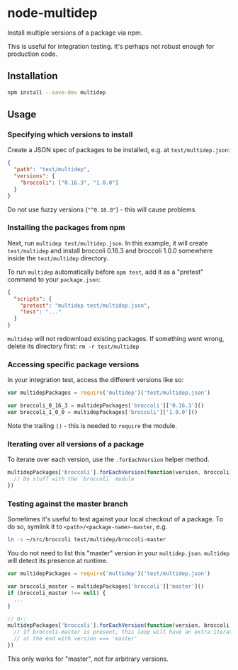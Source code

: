 # node-multidep

Install multiple versions of a package via npm.

This is useful for integration testing. It's perhaps not robust enough for
production code.

## Installation

```bash
npm install --save-dev multidep
```

## Usage

### Specifying which versions to install

Create a JSON spec of packages to be installed, e.g. at `test/multidep.json`:

```json
{
  "path": "test/multidep",
  "versions": {
    "broccoli": ["0.16.3", "1.0.0"]
  }
}
```

Do not use fuzzy versions (`"^0.16.0"`) - this will cause problems.

### Installing the packages from npm

Next, run `multidep test/multidep.json`. In this example, it will create
`test/multidep` and install broccoli 0.16.3 and broccoli 1.0.0 somewhere
inside the `test/multidep` directory.

To run `multidep` automatically before `npm test`, add it as a "pretest"
command to your `package.json`:

```json
{
  "scripts": {
    "pretest": "multidep test/multidep.json",
    "test": "..."
  }
}
```

`multidep` will not redownload existing packages. If something went wrong,
delete its directory first: `rm -r test/multidep`

### Accessing specific package versions

In your integration test, access the different versions like so:

```js
var multidepPackages = require('multidep')('test/multidep.json')

var broccoli_0_16_3 = multidepPackages['broccoli']['0.16.3']()
var broccoli_1_0_0 = multidepPackages['broccoli']['1.0.0']()
```

Note the trailing `()` - this is needed to `require` the module.

### Iterating over all versions of a package

To iterate over each version, use the `.forEachVersion` helper method.

```js
multidepPackages['broccoli'].forEachVersion(function(version, broccoli) {
  // Do stuff with the `broccoli` module
})
```

### Testing against the master branch

Sometimes it's useful to test against your local checkout of a package. To do
so, symlink it to `<path>/<package-name>-master`, e.g.

```bash
ln -s ~/src/broccoli test/multidep/broccoli-master
```

You do not need to list this "master" version in your `multidep.json`.
`multidep` will detect its presence at runtime.

```js
var multidepPackages = require('multidep')('test/multidep.json')

var broccoli_master = multidepPackages['broccoli']['master']()
if (broccoli_master !== null) {
  ...
}

// Or:
multidepPackages['broccoli'].forEachVersion(function(version, broccoli) {
  // If broccoli-master is present, this loop will have an extra iteration
  // at the end with version === 'master'
})
```

This only works for "master", not for arbitrary versions.

